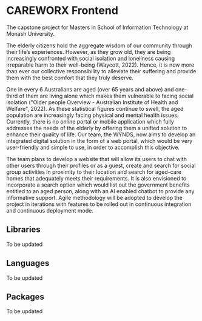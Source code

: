 # CAREWORX Frontend

The capstone project for Masters in School of Information Technology at Monash University.

The elderly citizens hold the aggregate wisdom of our community through their life’s experiences. However, as they grow old, they are being increasingly confronted with social isolation and loneliness causing irreparable harm to their well-being (Waycott, 2022). Hence, it is now more than ever our collective responsibility to alleviate their suffering and provide them with the best comfort that they truly deserve.

One in every 6 Australians are aged (over 65 years and above) and one-third of them are living alone which makes them vulnerable to facing social isolation ("Older people Overview - Australian Institute of Health and Welfare", 2022). As these statistical figures continue to swell, the aged population are increasingly facing physical and mental health issues. Currently, there is no online portal or mobile application which fully addresses the needs of the elderly by offering them a unified solution to enhance their quality of life. Our team, the WYNDS, now aims to develop an integrated digital solution in the form of a web portal, which would be very user-friendly and simple to use, in order to accomplish this objective.

The team plans to develop a website that will allow its users to chat with other users through their profiles or as a guest, create and search for social group activities in proximity to their location and search for aged-care homes that adequately meets their requirements. It is also envisioned to incorporate a search option which would list out the government benefits entitled to an aged person, along with an AI enabled chatbot to provide any informative support. Agile methodology will be adopted to develop the project in iterations with features to be rolled out in continuous integration and continuous deployment mode. 

## Libraries

To be updated

## Languages

To be updated

## Packages

To be updated
